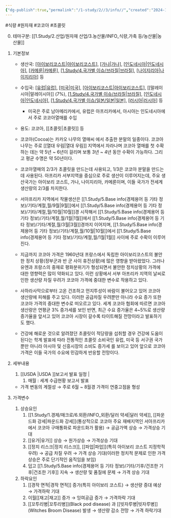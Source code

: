 ```yaml
---
{"dg-publish":true,"permalink":"/1-study/2//3/info//","created":"2024-11-20T21:02:28.936+09:00","updated":"2025-06-26T15:38:10.021+09:00"}
---
```


#식량 #원자재 #코코아 #초콜릿 

0. 테마구분: [[1.Study/2.산업/원자재 산업/3.농산물/INFO_식량,가축 등/농산물\|농산물]]

1. 기본정보

	- 생산국: [[아이보리코스트\|아이보리코스트]](37%), [[가나\|가나]](20%), [[인도네시아\|인도네시아]](14%), [[카메룬\|카메룬]](5%), [[1.Study/4.국가별 이슈/브라질\|브라질]](5%), [[나이지리아\|나이지리아]](5%) 등
	- 수입국:  [[유럽\|유럽]](40%), [[미국\|미국]](12%), [[아이보리코스트\|아이보리코스트]](10%), [[말레이시아\|말레이시아]] (7%), [[1.Study/4.국가별 이슈/브라질\|브라질]](6%), [[인도네시아\|인도네시아]](3%), [[1.Study/4.국가별 이슈/일본/일본\|일본]](2%), [[러시아\|러시아]](2%) 등
		- 미국은 주로 남아메리카에서, 유럽은 아프리카에서, 아시아는 인도네시아에서 주로 코코아열매를 수입
	- 용도: 코코아, [[초콜릿\|초콜릿]] 등

	- 코코아(Cocoa)는 카카오 나무의 열매씨 에서 추출한 분말의 일종이다. 코코아 나무는 주로 [[열대 우림\|열대 우림]] 지역에서 자라나며 코코아 열매를 첫 수확하는 데는 약 5년 ~ 6년이 걸리며 보통 3년 ~ 4년 동안 수확이 가능하다. 그리고 평균 수명은 약 50년이다. 
	- 코코아열매의 2/3가 초콜릿을 만드는데 사용되고, 1/3은 코코아 분말을 만드는데 사용된다. 아프리카 서부지역을 중심으로 주로 생산이 이루어지는데, 주요 생산국가는 아이보리 코스트, 가나, 나이지리아, 카메론이며, 이들 국가가 전세계 생산량의 2/3를 차지한다. 
	- 서아프리카 지역에서 작물생산은 [[1.Study/5.Base info(경제용어 등 기타 정보)/기타/계절,월/9월\|9월]]에서 [[1.Study/5.Base info(경제용어 등 기타 정보)/기타/계절,월/10월\|10월]]경 시작해서 [[1.Study/5.Base info(경제용어 등 기타 정보)/기타/계절,월/1월\|1월]]에서 [[1.Study/5.Base info(경제용어 등 기타 정보)/기타/계절,월/3월\|3월]]경까지 이어지며, [[1.Study/5.Base info(경제용어 등 기타 정보)/기타/계절,월/10월\|10월]]에서 [[1.Study/5.Base info(경제용어 등 기타 정보)/기타/계절,월/1월\|1월]] 사이에 주로 수확이 이루어진다. 
	- 지금까지 코코아 가격은 1960년대 프랑스에서 독립한 아이보리코스트의 불안한 정치 상황(정부군과 반 군 사이 휴전상황)에 많은 영향을 받아왔었다. 그러나 유엔과 프랑스의 중재로 평화분위기가 형성되면서 불안한 정치상황의 가격에 대한 영향력은 많이 약화되고 있다. 이런 상황에서 서부 아프리카 지역의 날씨로 인한 생산량 차질 우려가 코코아 가격에 중대한 변수로 작용하고 있다. 
	- 사하라사막으로부터 고온 건조하고 먼지투성이 바람이 불어오고 있어 코코아 생산량에 피해를 주고 있다. 이러한 공급차질 우려뿐만 아니라 수요 증가 또한 코코아 가격의 중대한 변수로 떠오르고 있다. 세계 코코아 협회에 따르면 코코아 생산량은 연평균 3% 증가세를 보인 반면, 최근 수요 증가율은 4~5%로 생산량 증가율을 앞서고 있어 코코아 시장이 갈수록 타이트해질 전망이라고 발표하기도 했다. 
	- 건강에 해로운 것으로 알려졌던 초콜릿이 적당량을 섭취할 경우 건강에 도움이 된다는 학계 발표에 따라 전통적인 초콜릿 소비국인 유럽, 미국 등 서구권 국가뿐만 아니라 아시아 및 신흥시장의 소비도 증가세 를 보이고 있어 앞으로 코코아 가격은 이들 국가의 수요에 민감하게 반응할 전망이다.


2. 세부내용
	1. [[USDA \|USDA ]]보고서 발표 일정 | 
		1. 매월 : 세계 수급현황 보고서 발표
	- 가격 변동의 계절성 → 주로 6월 ~ 8월경 가격이 연중고점을 형성
	  
3. 가격변수
	1. 상승요인
		1. [[1.Study/1.경제/매크로/6.외환/INFO_외환/달러 약세\|달러 약세]], [[파운드화 강세\|파운드화 강세]](통상적으로 코코아 주요 재배지역인 서아프리카에서 코코아 구매통화로 파운드화가 활용) → 공급가액 상승 → 가격상승 기대 
		2. [[유가\|유가]] 상승 → 원가상승 → 가격상승 기대
		3. [[정치 리스크\|정치 리스크]], [[파업\|파업]](특히 아이보리 코스트 지정학적 우려) → 공급 차질 우려 → 가격 상승 기대(이러한 정치적 문제로 인한 가격 상승은 주로 단기적인 움직임을 보임)
		4. 덥고 [[1.Study/5.Base info(경제용어 등 기타 정보)/기타/기후/건조한 기후\|건조한 기후]] 지속 → 생산량 및 품질에 문제 → 가격 상승 기대
	2. 하락요인
		1. [[경작 면적\|경작 면적]] 증가(특히 아이보리 코스트) → 생산량 증대 예상 → 가격하락 기대
		2. 이월[[재고\|재고]] 증가 → 잉여공급 증가 → 가격하락 기대
		3. [[꼬투리병\|꼬투리병]](Black pod disease) 과 [[빗자루병\|빗자루병]](Witches Broom Disease) 발생 → 생산량 감소 전망 → 가격 하락기대